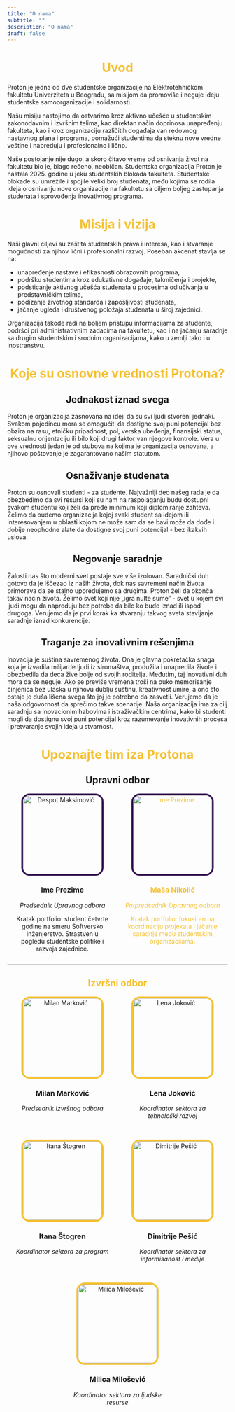 ```yaml
---
title: "O nama"
subtitle: ""
description: "O nama"
draft: false
---
```


<h1 style="text-align: center; color: #f5c133">Uvod</h1>

Proton je jedna od dve studentske organizacije na Elektrotehničkom fakultetu Univerziteta u Beogradu, sa misijom da promoviše i neguje ideju studentske samoorganizacije i solidarnosti.

Našu misiju nastojimo da ostvarimo kroz aktivno učešće u studentskim zakonodavnim i izvršnim telima, kao direktan način doprinosa unapređenju fakulteta, kao i kroz organizaciju različitih događaja van redovnog nastavnog plana i programa, pomažući studentima da steknu nove vredne veštine i napreduju i profesionalno i lično.

Naše postojanje nije dugo, a skoro čitavo vreme od osnivanja život na fakultetu bio je, blago rečeno, neobičan. Studentska organizacija Proton je nastala 2025. godine u jeku studentskih blokada fakulteta. Studentske blokade su umrežile i spojile veliki broj studenata, među kojima se rodila ideja o osnivanju nove organizacije na fakultetu sa ciljem boljeg zastupanja studenata i sprovođenja inovativnog programa.

<h1 style="text-align: center; color: #f5c133">Misija i vizija</h1>

Naši glavni ciljevi su zaštita studentskih prava i interesa, kao i stvaranje mogućnosti za njihov lični i profesionalni razvoj. Poseban akcenat stavlja se na:


- unapređenje nastave i efikasnosti obrazovnih programa,
- podršku studentima kroz edukativne događaje, takmičenja i projekte,
- podsticanje aktivnog učešća studenata u procesima odlučivanja u predstavničkim telima,
- podizanje životnog standarda i zapošljivosti studenata,
- jačanje ugleda i društvenog položaja studenata u široj zajednici.

Organizacija takođe radi na boljem pristupu informacijama za studente, podršci pri administrativnim zadacima na fakultetu, kao i na jačanju saradnje sa drugim studentskim i srodnim organizacijama, kako u zemlji tako i u inostranstvu.

<h1 style="text-align: center; color: #f5c133">Koje su osnovne vrednosti Protona?</h1>

<h2 style="text-align: center;">Jednakost iznad svega</h2>

Proton je organizacija zasnovana na ideji da su svi ljudi stvoreni jednaki. Svakom pojedincu mora se omogućiti da dostigne svoj puni potencijal bez obzira na rasu, etničku pripadnost, pol, verska ubeđenja, finansijski status, seksualnu orijentaciju ili bilo koji drugi faktor van njegove kontrole.
Vera u ove vrednosti jedan je od stubova na kojima je organizacija osnovana, a njihovo poštovanje je zagarantovano našim statutom.

<h2 style="text-align: center;">Osnaživanje studenata</h2>

Proton su osnovali studenti - za studente. Najvažniji deo našeg rada je da obezbedimo da svi resursi koji su nam na raspolaganju budu dostupni svakom studentu koji želi da pređe minimum koji diplomiranje zahteva.
Želimo da budemo organizacija kojoj svaki student sa idejom ili interesovanjem u oblasti kojom ne može sam da se bavi može da dođe i dobije neophodne alate da dostigne svoj puni potencijal - bez ikakvih uslova.

<h2 style="text-align: center;">Negovanje saradnje</h2>

Žalosti nas što moderni svet postaje sve više izolovan. Saradnički duh gotovo da je iščezao iz naših života, dok nas savremeni način života primorava da se stalno upoređujemo sa drugima.
Proton želi da okonča takav način života. Želimo svet koji nije „igra nulte sume“ - svet u kojem svi ljudi mogu da napreduju bez potrebe da bilo ko bude iznad ili ispod drugoga. Verujemo da je prvi korak ka stvaranju takvog sveta stavljanje saradnje iznad konkurencije.

<h2 style="text-align: center;">Traganje za inovativnim rešenjima</h2>

Inovacija je suština savremenog života. Ona je glavna pokretačka snaga koja je izvadila milijarde ljudi iz siromaštva, produžila i unapredila živote i obezbedila da deca žive bolje od svojih roditelja.
Međutim, taj inovativni duh mora da se neguje. Ako se previše vremena troši na puko memorisanje činjenica bez ulaska u njihovu dublju suštinu, kreativnost umire, a ono što ostaje je duša lišena svega što joj je potrebno da zasvetli.
Verujemo da je naša odgovornost da sprečimo takve scenarije. Naša organizacija ima za cilj saradnju sa inovacionim habovima i istraživačkim centrima, kako bi studenti mogli da dostignu svoj puni potencijal kroz razumevanje inovativnih procesa i pretvaranje svojih ideja u stvarnost.

<h1 style="text-align: center; color: #f5c133">Upoznajte tim iza Protona</h2>

<h2 style="text-align: center;">Upravni odbor</h2>

<div style="display: flex; flex-wrap: wrap; justify-content: center; gap: 2rem;">

<div style="text-align: center; width: 220px;">
  <img src="/images/team/despot.jpg" alt="Despot Maksimović" style="border-radius: 10%; width: 180px; height: 180px; border: solid #381651 4px; object-fit: cover;">
  <h3>Ime Prezime</h3>
  <p><em>Predsednik Upravnog odbora</em></p>
  <p>Kratak portfolio: student četvrte godine na smeru Softversko inženjerstvo. Strastven u pogledu studentske politike i razvoja zajednice.</p>
</div>

<div style="text-align: center; width: 220px; color: #f5c133">
  <img src="/images/team/masa.png" alt="Ime Prezime" style="border-radius: 10%; width: 180px; height: 180px; border: solid #381651 4px; object-fit: cover;">
  <h3>Maša Nikolić</h3>
  <p><em>Potpredsednik Upravnog odbora</em></p>
  <p>Kratak portfolio: fokusiran na koordinaciju projekata i jačanje saradnje među studentskim organizacijama.</p>
</div>

</div>

---

<h2 style="text-align: center; color: #f5c133">Izvršni odbor</h2>

<div style="display: flex; flex-wrap: wrap; justify-content: center; gap: 2rem;">

<div style="text-align: center; width: 220px;">
  <img src="/images/team/kica.png" alt="Milan Marković" style="border-radius: 10%; width: 180px; height: 180px; border: solid #f5c133 4px; object-fit: cover;">
  <h3>Milan Marković</h3>
  <p><em>Predsednik Izvršnog odbora</em></p>
</div>

<div style="text-align: center; width: 220px;">
  <img src="/images/team/lena.jpeg" alt="Lena Joković" style="border-radius: 10%; width: 180px; height: 180px; border: solid #f5c133 4px; object-fit: cover;">
  <h3>Lena Joković</h3>
  <p><em>Koordinator sektora za tehnološki razvoj</em></p>
</div>

<div style="text-align: center; width: 220px;">
  <img src="/images/team/itana.png" alt="Itana Štogren" style="border-radius: 10%; width: 180px; height: 180px; border: solid #f5c133 4px; object-fit: cover;">
  <h3>Itana Štogren</h3>
  <p><em>Koordinator sektora za program</em></p>
</div>

<div style="text-align: center; width: 220px;">
  <img src="/images/team/dimitrije.png" alt="Dimitrije Pešić" style="border-radius: 10%; width: 180px; height: 180px; border: solid #f5c133 4px; object-fit: cover;">
  <h3>Dimitrije Pešić</h3>
  <p><em>Koordinator sektora za informisanost i medije</em></p>
</div>

<div style="text-align: center; width: 220px;">
  <img src="/images/team/milica.png" alt="Milica Milošević" style="border-radius: 10%; width: 180px; height: 180px; border: solid #f5c133 4px; object-fit: cover;">
  <h3>Milica Milošević</h3>
  <p><em>Koordinator sektora za ljudske resurse</em></p>

</div>

</div>
